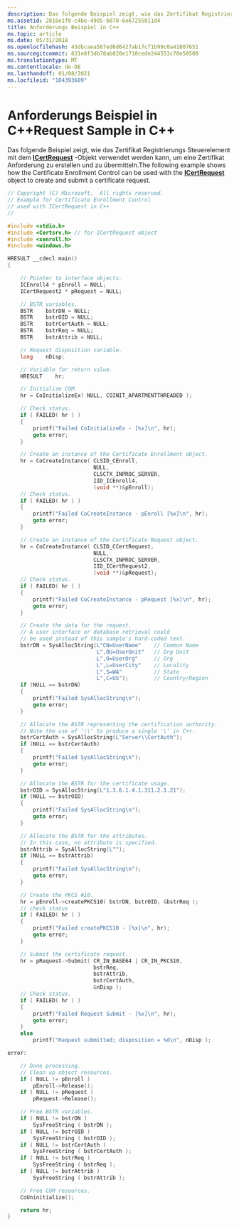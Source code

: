 ```yaml
---
description: Das folgende Beispiel zeigt, wie das Zertifikat Registrierungs Steuerelement mit dem ICertRequest-Objekt verwendet werden kann, um eine Zertifikat Anforderung zu erstellen und zu übermitteln.
ms.assetid: 2816e1f8-c4be-4905-b070-6e67255811d4
title: Anforderungs Beispiel in C++
ms.topic: article
ms.date: 05/31/2018
ms.openlocfilehash: 43dbcaea567ed6d6427ab17cf1b99c0a41807651
ms.sourcegitcommit: 831e8f3db78ab820e1710cede244553c70e50500
ms.translationtype: MT
ms.contentlocale: de-DE
ms.lasthandoff: 01/08/2021
ms.locfileid: "104393689"
---
```

# <a name="request-sample-in-c"></a><span data-ttu-id="6ad76-103">Anforderungs Beispiel in C++</span><span class="sxs-lookup"><span data-stu-id="6ad76-103">Request Sample in C++</span></span>

<span data-ttu-id="6ad76-104">Das folgende Beispiel zeigt, wie das Zertifikat Registrierungs Steuerelement mit dem [**ICertRequest**](/windows/desktop/api/Certcli/nn-certcli-icertrequest) -Objekt verwendet werden kann, um eine Zertifikat Anforderung zu erstellen und zu übermitteln.</span><span class="sxs-lookup"><span data-stu-id="6ad76-104">The following example shows how the Certificate Enrollment Control can be used with the [**ICertRequest**](/windows/desktop/api/Certcli/nn-certcli-icertrequest) object to create and submit a certificate request.</span></span>


```C++
// Copyright (C) Microsoft.  All rights reserved.
// Example for Certificate Enrollment Control
// used with ICertRequest in C++
// 

#include <stdio.h>
#include <Certsrv.h> // for ICertRequest object
#include <xenroll.h>
#include <windows.h>

HRESULT __cdecl main()
{

    // Pointer to interface objects.
    ICEnroll4 * pEnroll = NULL;
    ICertRequest2 * pRequest = NULL;

    // BSTR variables.
    BSTR    bstrDN = NULL;
    BSTR    bstrOID = NULL;
    BSTR    bstrCertAuth = NULL;
    BSTR    bstrReq = NULL;
    BSTR    bstrAttrib = NULL;

    // Request disposition variable.
    long    nDisp;

    // Variable for return value.
    HRESULT    hr;

    // Initialize COM.
    hr = CoInitializeEx( NULL, COINIT_APARTMENTTHREADED );

    // Check status.
    if ( FAILED( hr ) )
    {
        printf("Failed CoInitializeEx - [%x]\n", hr);
        goto error;
    }

    // Create an instance of the Certificate Enrollment object.
    hr = CoCreateInstance( CLSID_CEnroll,
                           NULL,
                           CLSCTX_INPROC_SERVER,
                           IID_ICEnroll4,
                           (void **)&pEnroll);
    // Check status.
    if ( FAILED( hr ) )
    {
        printf("Failed CoCreateInstance - pEnroll [%x]\n", hr);
        goto error;
    }

    // Create an instance of the Certificate Request object.
    hr = CoCreateInstance( CLSID_CCertRequest,
                           NULL,
                           CLSCTX_INPROC_SERVER,
                           IID_ICertRequest2,
                           (void **)&pRequest);
    // Check status.
    if ( FAILED( hr ) )
    {
        printf("Failed CoCreateInstance - pRequest [%x]\n", hr);
        goto error;
    }

    // Create the data for the request.
    // A user interface or database retrieval could
    // be used instead of this sample's hard-coded text.
    bstrDN = SysAllocString(L"CN=UserName"    // Common Name
                            L",OU=UserUnit"   // Org Unit
                            L",O=UserOrg"     // Org
                            L",L=UserCity"    // Locality
                            L",S=WA"          // State
                            L",C=US");        // Country/Region
    if (NULL == bstrDN)
    {
        printf("Failed SysAllocString\n");
        goto error;
    }

    // Allocate the BSTR representing the certification authority.
    // Note the use of '\\' to produce a single '\' in C++.
    bstrCertAuth = SysAllocString(L"Server\\CertAuth");
    if (NULL == bstrCertAuth)
    {
        printf("Failed SysAllocString\n");
        goto error;
    }

    // Allocate the BSTR for the certificate usage.
    bstrOID = SysAllocString(L"1.3.6.1.4.1.311.2.1.21");
    if (NULL == bstrOID)
    {
        printf("Failed SysAllocString\n");
        goto error;
    }

    // Allocate the BSTR for the attributes.
    // In this case, no attribute is specified.
    bstrAttrib = SysAllocString(L"");
    if (NULL == bstrAttrib)
    {
        printf("Failed SysAllocString\n");
        goto error;
    }

    // Create the PKCS #10.
    hr = pEnroll->createPKCS10( bstrDN, bstrOID, &bstrReq );
    // check status
    if ( FAILED( hr ) )
    {
        printf("Failed createPKCS10 - [%x]\n", hr);
        goto error;
    }

    // Submit the certificate request.
    hr = pRequest->Submit( CR_IN_BASE64 | CR_IN_PKCS10,
                           bstrReq,
                           bstrAttrib,
                           bstrCertAuth,
                           &nDisp );
    // Check status.
    if ( FAILED( hr ) )
    {
        printf("Failed Request Submit - [%x]\n", hr);
        goto error;
    }
    else
        printf("Request submitted; disposition = %d\n", nDisp );

error:

    // Done processing.
    // Clean up object resources.
    if ( NULL != pEnroll )
        pEnroll->Release();
    if ( NULL != pRequest )
        pRequest->Release();

    // Free BSTR variables.
    if ( NULL != bstrDN )
        SysFreeString ( bstrDN );
    if ( NULL != bstrOID )
        SysFreeString ( bstrOID );
    if ( NULL != bstrCertAuth )
        SysFreeString ( bstrCertAuth );
    if ( NULL != bstrReq )
        SysFreeString ( bstrReq );
    if ( NULL != bstrAttrib )
        SysFreeString ( bstrAttrib );

    // Free COM resources.
    CoUninitialize();

    return hr;
}
```



 

 



